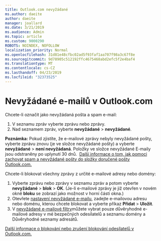 ```yaml
---
title: Outlook.com nevyžádané
ms.author: daeite
author: daeite
manager: joallard
ms.date: 3/21/2019
ms.audience: Admin
ms.topic: article
ms.custom: 9000290
ROBOTS: NOINDEX, NOFOLLOW
localization_priority: Normal
ms.openlocfilehash: 31d81e48cfbc02ad5f93faf1aa707f98a3c67f8e
ms.sourcegitcommit: 9d78905c512192ffc4675468abd2efc5f2e4baf4
ms.translationtype: MT
ms.contentlocale: cs-CZ
ms.lasthandoff: 04/23/2019
ms.locfileid: "32373525"
---
```

# <a name="spam-and-junk-email-in-outlookcom"></a>Nevyžádané e-mailů v Outlook.com

Chcete-li označit jako nevyžádaná pošta a spam e-mail:

1. V seznamu zpráv vyberte zprávu nebo zprávy.
1. Nad seznamem zpráv, vyberte **nevyžádané** > **nevyžádané**.

**Poznámka:** Pokud zjistíte, že e-mailové zprávy nebyly nevyžádané pošty, vyberte zprávu znovu (je ve složce nevyžádané pošty) a vyberte **nevyžádané** > **není nevyžádaná**. Položky ve složce nevyžádané E-maily jsou odstraněny po uplynutí 30 dnů.  [Další informace o tom, jak pomoci zachovat spam a nevyžádané pošty do složky doručené pošty Outlook.com.](https://support.office.com/article/a3ece97b-82f8-4a5e-9ac3-e92fa6427ae4)

Chcete-li blokovat všechny zprávy z určité e-mailové adresy nebo domény:

1. Vyberte zprávu nebo zprávy v seznamu zpráv a potom vyberte **nevyžádané** > **blok** > **OK**. (Je-li e-mailové zprávy je již otevřen v novém okně **bloku** se zobrazí jako možnost v horní části okna.)
1. Otevřete [nastavení nevyžádané e-mailu](https://outlook.live.com/mail/options/mail/junkEmail/blockedSendersAndDomainsV2), zadejte e-mailovou adresu nebo doménu, kterou chcete blokovat a vyberte příkaz **Přidat** > **Uložit**.
1. V [nevyžádané e-mailové filtry](https://outlook.live.com/mail/options/mail/junkEmail/filtersOption)můžete vybrat pouze důvěryhodné e-mailové adresy v mé bezpečných odesílatelů a seznamu domény a Důvěryhodné seznamy adresátů.

[Další informace o blokování nebo zrušení blokování odesílatelů v Outlook.com.](https://support.office.com/article/afba1c94-77bb-4f50-8b85-057cf52f4d5e)